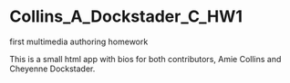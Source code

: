 # Collins_A_Dockstader_C_HW1
first multimedia authoring homework

This is a small html app with bios for both contributors, Amie Collins and Cheyenne Dockstader.